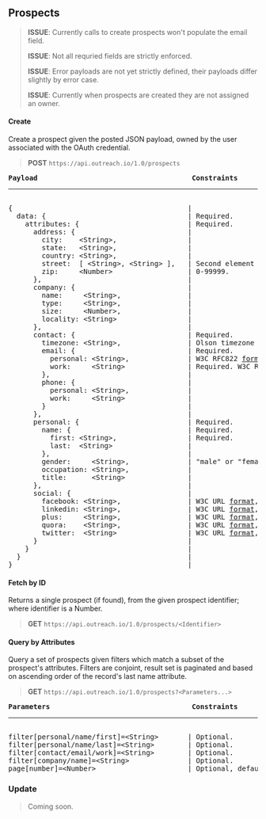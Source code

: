 Prospects
---------

> **ISSUE**: Currently calls to create prospects won't populate the email field.
>
> **ISSUE**: Not all requried fields are strictly enforced.
>
> **ISSUE**: Error payloads are not yet strictly defined, their payloads differ slightly by error case.
>
> **ISSUE**: Currently when prospects are created they are not assigned an owner.

#### Create

Create a prospect given the posted JSON payload, owned by the user associated with the OAuth credential.

> **POST** `https://api.outreach.io/1.0/prospects`

<pre>
<b>Payload</b>                                     <b>Constraints</b>
<hr/>
{                                          |
  data: {                                  | Required.
    attributes: {                          | Required.
      address: {                           |
        city:    &lt;String&gt;,                 |
        state:   &lt;String&gt;,                 |
        country: &lt;String&gt;,                 |
        street:  [ &lt;String&gt;, &lt;String&gt; ],   | Second element is optional.
        zip:     &lt;Number&gt;                  | 0-99999.
      },                                   |
      company: {                           |
        name:     &lt;String&gt;,                |
        type:     &lt;String&gt;,                |
        size:     &lt;Number&gt;,                |
        locality: &lt;String&gt;                 |
      },                                   |
      contact: {                           | Required.
        timezone: &lt;String&gt;,                | Olson timezone <a href="http://www.w3.org/TR/timezone/#tzids">format</a>.
        email: {                           | Required.
          personal: &lt;String&gt;,              | W3C RFC822 <a href="http://www.w3.org/Protocols/rfc822/#z8">format</a>.
          work:     &lt;String&gt;               | Required. W3C RFC822 <a href="http://www.w3.org/Protocols/rfc822/#z8">format</a>.
        },                                 |
        phone: {                           |
          personal: &lt;String&gt;,              |
          work:     &lt;String&gt;               |
        }                                  |
      },                                   |
      personal: {                          | Required.
        name: {                            | Required.
          first: &lt;String&gt;,                 | Required.
          last:  &lt;String&gt;                  |
        },                                 |
        gender:     &lt;String&gt;,              | "male" or "female".
        occupation: &lt;String&gt;,              |
        title:      &lt;String&gt;               |
      },                                   |
      social: {                            |
        facebook: &lt;String&gt;,                | W3C URL <a href="http://www.w3.org/Addressing/URL/url-spec.txt">format</a>, Facebook domain.
        linkedin: &lt;String&gt;,                | W3C URL <a href="http://www.w3.org/Addressing/URL/url-spec.txt">format</a>, LinkedIn domain.
        plus:     &lt;String&gt;,                | W3C URL <a href="http://www.w3.org/Addressing/URL/url-spec.txt">format</a>, Google Plus domain.
        quora:    &lt;String&gt;,                | W3C URL <a href="http://www.w3.org/Addressing/URL/url-spec.txt">format</a>, Quora domain.
        twitter:  &lt;String&gt;                 | W3C URL <a href="http://www.w3.org/Addressing/URL/url-spec.txt">format</a>, Twitter domain.
      }                                    |
    }                                      |
  }                                        |
}                                          |
</pre>

#### Fetch by ID

Returns a single prospect (if found), from the given prospect identifier; where identifier is a Number.

> **GET** `https://api.outreach.io/1.0/prospects/<Identifier>`

#### Query by Attributes

Query a set of prospects given filters which match a subset of the prospect's attributes.  Filters are conjoint, result set is paginated and based on ascending order of the record's last name attribute.

> **GET** `https://api.outreach.io/1.0/prospects?<Parameters...>`

<pre>
<b>Parameters</b>                                  <b>Constraints</b>
<hr/>
filter[personal/name/first]=&lt;String&gt;       | Optional.
filter[personal/name/last]=&lt;String&gt;        | Optional.
filter[contact/email/work]=&lt;String&gt;        | Optional.
filter[company/name]=&lt;String&gt;              | Optional.
page[number]=&lt;Number&gt;                      | Optional, default: 1.
</pre>

### Update

> Coming soon.